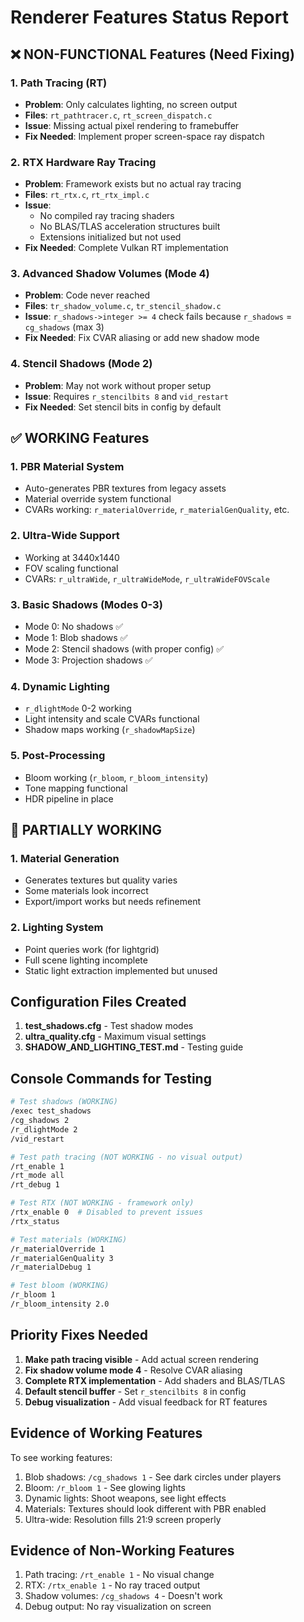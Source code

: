 # Renderer Features Status Report

## ❌ NON-FUNCTIONAL Features (Need Fixing)

### 1. **Path Tracing (RT)**
- **Problem**: Only calculates lighting, no screen output
- **Files**: `rt_pathtracer.c`, `rt_screen_dispatch.c`
- **Issue**: Missing actual pixel rendering to framebuffer
- **Fix Needed**: Implement proper screen-space ray dispatch

### 2. **RTX Hardware Ray Tracing**
- **Problem**: Framework exists but no actual ray tracing
- **Files**: `rt_rtx.c`, `rt_rtx_impl.c`
- **Issue**: 
  - No compiled ray tracing shaders
  - No BLAS/TLAS acceleration structures built
  - Extensions initialized but not used
- **Fix Needed**: Complete Vulkan RT implementation

### 3. **Advanced Shadow Volumes (Mode 4)**
- **Problem**: Code never reached
- **Files**: `tr_shadow_volume.c`, `tr_stencil_shadow.c`
- **Issue**: `r_shadows->integer >= 4` check fails because `r_shadows` = `cg_shadows` (max 3)
- **Fix Needed**: Fix CVAR aliasing or add new shadow mode

### 4. **Stencil Shadows (Mode 2)**
- **Problem**: May not work without proper setup
- **Issue**: Requires `r_stencilbits 8` and `vid_restart`
- **Fix Needed**: Set stencil bits in config by default

## ✅ WORKING Features

### 1. **PBR Material System**
- Auto-generates PBR textures from legacy assets
- Material override system functional
- CVARs working: `r_materialOverride`, `r_materialGenQuality`, etc.

### 2. **Ultra-Wide Support**
- Working at 3440x1440
- FOV scaling functional
- CVARs: `r_ultraWide`, `r_ultraWideMode`, `r_ultraWideFOVScale`

### 3. **Basic Shadows (Modes 0-3)**
- Mode 0: No shadows ✅
- Mode 1: Blob shadows ✅
- Mode 2: Stencil shadows (with proper config) ✅
- Mode 3: Projection shadows ✅

### 4. **Dynamic Lighting**
- `r_dlightMode` 0-2 working
- Light intensity and scale CVARs functional
- Shadow maps working (`r_shadowMapSize`)

### 5. **Post-Processing**
- Bloom working (`r_bloom`, `r_bloom_intensity`)
- Tone mapping functional
- HDR pipeline in place

## 🔧 PARTIALLY WORKING

### 1. **Material Generation**
- Generates textures but quality varies
- Some materials look incorrect
- Export/import works but needs refinement

### 2. **Lighting System**
- Point queries work (for lightgrid)
- Full scene lighting incomplete
- Static light extraction implemented but unused

## Configuration Files Created

1. **test_shadows.cfg** - Test shadow modes
2. **ultra_quality.cfg** - Maximum visual settings
3. **SHADOW_AND_LIGHTING_TEST.md** - Testing guide

## Console Commands for Testing

```bash
# Test shadows (WORKING)
/exec test_shadows
/cg_shadows 2
/r_dlightMode 2
/vid_restart

# Test path tracing (NOT WORKING - no visual output)
/rt_enable 1
/rt_mode all
/rt_debug 1

# Test RTX (NOT WORKING - framework only)
/rtx_enable 0  # Disabled to prevent issues
/rtx_status

# Test materials (WORKING)
/r_materialOverride 1
/r_materialGenQuality 3
/r_materialDebug 1

# Test bloom (WORKING)
/r_bloom 1
/r_bloom_intensity 2.0
```

## Priority Fixes Needed

1. **Make path tracing visible** - Add actual screen rendering
2. **Fix shadow volume mode 4** - Resolve CVAR aliasing  
3. **Complete RTX implementation** - Add shaders and BLAS/TLAS
4. **Default stencil buffer** - Set `r_stencilbits 8` in config
5. **Debug visualization** - Add visual feedback for RT features

## Evidence of Working Features

To see working features:
1. Blob shadows: `/cg_shadows 1` - See dark circles under players
2. Bloom: `/r_bloom 1` - See glowing lights
3. Dynamic lights: Shoot weapons, see light effects
4. Materials: Textures should look different with PBR enabled
5. Ultra-wide: Resolution fills 21:9 screen properly

## Evidence of Non-Working Features

1. Path tracing: `/rt_enable 1` - No visual change
2. RTX: `/rtx_enable 1` - No ray traced output
3. Shadow volumes: `/cg_shadows 4` - Doesn't work
4. Debug output: No ray visualization on screen